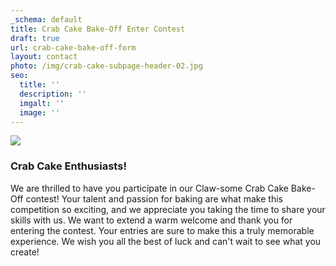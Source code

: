 ```yaml
---
_schema: default
title: Crab Cake Bake-Off Enter Contest
draft: true
url: crab-cake-bake-off-form
layout: contact
photo: /img/crab-cake-subpage-header-02.jpg
seo:
  title: ''
  description: ''
  imgalt: ''
  image: ''
---
```

![](/img/gwen-cake-cut.jpg)

### Crab Cake Enthusiasts!

We are thrilled to have you participate in our Claw-some Crab Cake Bake-Off contest! Your talent and passion for baking are what make this competition so exciting, and we appreciate you taking the time to share your skills with us. We want to extend a warm welcome and thank you for entering the contest. Your entries are sure to make this a truly memorable experience. We wish you all the best of luck and can't wait to see what you create!

<script type="text/javascript" src="https://form.jotform.com/jsform/230595150201040"></script>